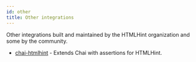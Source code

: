 ```yaml
---
id: other
title: Other integrations
---
```


Other integrations built and maintained by the HTMLHint organization and some by the community.

- [chai-htmlhint](https://github.com/htmlhint/chai-htmlhint) - Extends Chai with assertions for HTMLHint.
